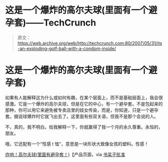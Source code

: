 # 这是一个爆炸的高尔夫球(里面有一个避孕套)——TechCrunch

> 原文：<https://web.archive.org/web/http://techcrunch.com:80/2007/05/31/its-an-exploding-golf-ball-with-a-condom-inside/>

# 这是一个爆炸的高尔夫球(里面有一个避孕套)

如果有人能解释这为什么或如何有趣，在某个层面上，而不是基础层面上，我会很感激。它是一个爆炸的高尔夫球，但是在它的中心，有一个避孕套。不是包起来的那种，你可以用它来避免被专卖店里的妓女传染，而是，你知道，只是一个避孕套。据说球爆炸时它就飞出去了。这里面有些双关语，但我不是那个会说的人。

不，真的，我不明白。给我解释一下，你就赢得了我一个月的永久尊重。永恒的，朋友。

哦，它还配有一个“性感 t 恤”，意思是一块形状大致像女孩的塑料。性感！

[炸响！高尔夫球(里面有避孕套！)](https://web.archive.org/web/20201022074427/http://www.bachelorpartyfun.com/detail.aspx?ID=71)【产品页面，via [书呆子批准](https://web.archive.org/web/20201022074427/http://nerdapproved.com/misc-gadgets/golf-ball-with-exploding-condom/)